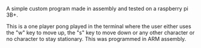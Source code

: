 A simple custom program made in assembly and tested on a raspberry pi 3B+.

This is a one player pong played in the terminal where the user either uses the "w" key to move up, the "s" key to move down or any other character or no character to stay stationary.
This was programmed in ARM assembly.
